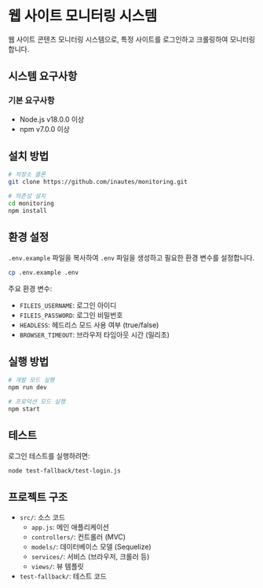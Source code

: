 # 웹 사이트 모니터링 시스템

웹 사이트 콘텐츠 모니터링 시스템으로, 특정 사이트를 로그인하고 크롤링하여 모니터링합니다.

## 시스템 요구사항

### 기본 요구사항
- Node.js v18.0.0 이상
- npm v7.0.0 이상

## 설치 방법

```bash
# 저장소 클론
git clone https://github.com/inautes/monitoring.git

# 의존성 설치
cd monitoring
npm install
```

## 환경 설정

`.env.example` 파일을 복사하여 `.env` 파일을 생성하고 필요한 환경 변수를 설정합니다.

```bash
cp .env.example .env
```

주요 환경 변수:
- `FILEIS_USERNAME`: 로그인 아이디
- `FILEIS_PASSWORD`: 로그인 비밀번호
- `HEADLESS`: 헤드리스 모드 사용 여부 (true/false)
- `BROWSER_TIMEOUT`: 브라우저 타임아웃 시간 (밀리초)

## 실행 방법

```bash
# 개발 모드 실행
npm run dev

# 프로덕션 모드 실행
npm start
```

## 테스트

로그인 테스트를 실행하려면:

```bash
node test-fallback/test-login.js
```

## 프로젝트 구조

- `src/`: 소스 코드
  - `app.js`: 메인 애플리케이션
  - `controllers/`: 컨트롤러 (MVC)
  - `models/`: 데이터베이스 모델 (Sequelize)
  - `services/`: 서비스 (브라우저, 크롤러 등)
  - `views/`: 뷰 템플릿
- `test-fallback/`: 테스트 코드
